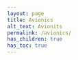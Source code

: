 ```yaml
---
layout: page
title: Avionics
alt_text: Avionits
permalink: /avionics/
has_children: true
has_toc: true
---
```


<!--
### [TFRPM01](/avionics/TFRPM01)
Current revision: TFRPM01D

#### TFPROBE01

### TFHT01
Current revision: TFHT01B

### TFGPS01


### [TFSLOT01](/avionics/TFSLOT01)
Current revision: TFSLOT01A

### TFI2CADT01

### TFI2CEXT01

### TFSBEC01


## Accessories

### I2C Cables 

### CAN Cables

### UART/Serial cables
-->
